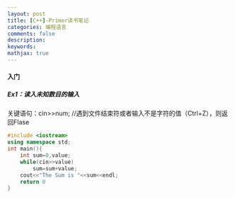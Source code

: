 ```yaml
---
layout: post
title: [C++]-Primer读书笔记
categories: 编程语言
comments: false
description: 
keywords: 
mathjax: true
---
```

#### 入门
##### Ex1：读入未知数目的输入
关键语句：cin>>num; //遇到文件结束符或者输入不是字符的值（Ctrl+Z），则返回Flase
```C++
#include <iostream>
using namespace std;
int main(){
    int sum=0,value;
    while(cin>>value)
        sum=sum+value;
    cout<<"The Sum is "<<sum<<endl;
    return 0
}
```